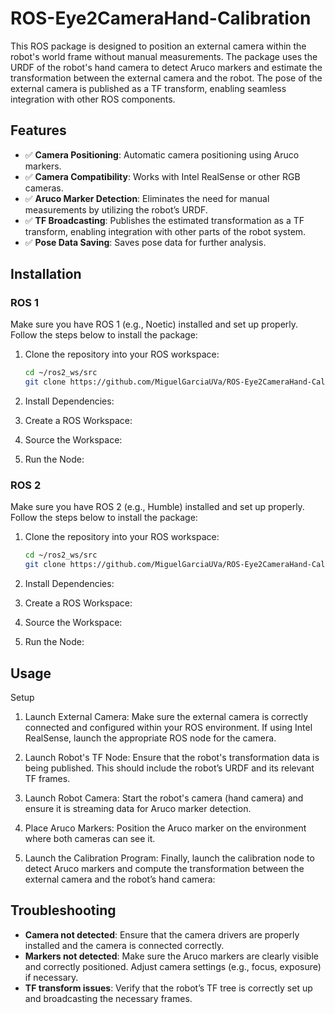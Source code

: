 # ROS-Eye2CameraHand-Calibration
This ROS package is designed to position an external camera within the robot's world frame without manual measurements. The package uses the URDF of the robot's hand camera to detect Aruco markers and estimate the transformation between the external camera and the robot. The pose of the external camera is published as a TF transform, enabling seamless integration with other ROS components.

## Features

- ✅ **Camera Positioning**: Automatic camera positioning using Aruco markers.
- ✅ **Camera Compatibility**: Works with Intel RealSense or other RGB cameras.
- ✅ **Aruco Marker Detection**: Eliminates the need for manual measurements by utilizing the robot’s URDF.
- ✅ **TF Broadcasting**: Publishes the estimated transformation as a TF transform, enabling integration with other parts of the robot system.
- ✅ **Pose Data Saving**: Saves pose data for further analysis.

## Installation
### ROS 1
Make sure you have ROS 1 (e.g., Noetic) installed and set up properly. Follow the steps below to install the package:
1. Clone the repository into your ROS workspace:
   ```bash
   cd ~/ros2_ws/src
   git clone https://github.com/MiguelGarciaUVa/ROS-Eye2CameraHand-Calibration.git
   ```
2. Install Dependencies:

3. Create a ROS Workspace:

4. Source the Workspace:

5. Run the Node:

### ROS 2
Make sure you have ROS 2 (e.g., Humble) installed and set up properly. Follow the steps below to install the package:
1. Clone the repository into your ROS workspace:
   ```bash
   cd ~/ros2_ws/src
   git clone https://github.com/MiguelGarciaUVa/ROS-Eye2CameraHand-Calibration.git
   ```
2. Install Dependencies:

3. Create a ROS Workspace:

4. Source the Workspace:

5. Run the Node: 

## Usage
Setup
1. Launch External Camera: Make sure the external camera is correctly connected and configured within your ROS environment. If using Intel RealSense, launch the appropriate ROS node for the camera.

2. Launch Robot's TF Node: Ensure that the robot's transformation data is being published. This should include the robot’s URDF and its relevant TF frames.

3. Launch Robot Camera: Start the robot's camera (hand camera) and ensure it is streaming data for Aruco marker detection.

4. Place Aruco Markers: Position the Aruco marker on the environment where both cameras can see it.

5. Launch the Calibration Program: Finally, launch the calibration node to detect Aruco markers and compute the transformation between the external camera and the robot’s hand camera:
 
## Troubleshooting
- **Camera not detected**: Ensure that the camera drivers are properly installed and the camera is connected correctly.
- **Markers not detected**: Make sure the Aruco markers are clearly visible and correctly positioned. Adjust camera settings (e.g., focus, exposure) if necessary.
- **TF transform issues**: Verify that the robot’s TF tree is correctly set up and broadcasting the necessary frames.

